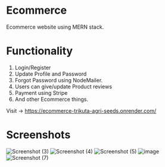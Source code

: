 # Ecommerce
Ecommerce website using MERN stack.

# Functionality
1. Login/Register
2. Update Profile and Password
3. Forgot Password using NodeMailer.
4. Users can give/update Product reviews
5. Payment using Stripe
6. And other Ecommerce things.


Visit -> https://ecommerce-trikuta-agri-seeds.onrender.com/

# Screenshots

![Screenshot (3)](https://github.com/ranaDherya/Ecommerce/assets/85837655/b874956e-99c3-4d8c-a9a5-f767757af947)
![Screenshot (4)](https://github.com/ranaDherya/Ecommerce/assets/85837655/0e57edca-f090-46e1-873c-7c936ed794ed)
![Screenshot (5)](https://github.com/ranaDherya/Ecommerce/assets/85837655/9fa35bde-be4a-4e46-934e-98f27b3696da)
![image](https://github.com/ranaDherya/Ecommerce/assets/85837655/18b6ad48-adcc-408f-b098-cbd9bd293068)
![Screenshot (7)](https://github.com/ranaDherya/Ecommerce/assets/85837655/2e0b9b06-1602-4e11-ad52-59f11d226712)
